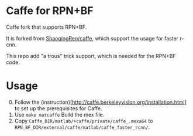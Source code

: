 # Caffe for RPN+BF

Caffe fork that supports RPN+BF.

It is forked from [ShaoqingRen/caffe](https://github.com/ShaoqingRen/caffe/tree/faster-R-CNN), which support the usage for faster r-cnn.

This repo add "a trous" trick support, which is needed for the RPN+BF code.

# Usage
0. Follow the (instruction)[http://caffe.berkeleyvision.org/installation.html] to set up the prerequisites for Caffe.
0. Use `make matcaffe` Build the mex file.
0. Copy `Caffe_DIR/matlab/+caffe/private/caffe_.mexa64`  to `RPN_BF_DIR/external/caffe/matlab/caffe_faster_rcnn/`.

